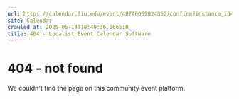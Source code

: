 ```yaml
---
url: https://calendar.fiu.edu/event/48746069824352/confirm?instance_id=48746069830500&return=https%3A%2F%2Fcalendar.fiu.edu%2Fcalendar
site: Calendar
crawled_at: 2025-05-14T18:49:36.666510
title: 404 - Localist Event Calendar Software
---
```


# 404 - not found
We couldn't find the page on this community event platform.

